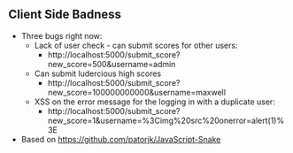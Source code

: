 ## Client Side Badness
- Three bugs right now: 
	- Lack of user check - can submit scores for other users:
		- http://localhost:5000/submit_score?new_score=500&username=admin
	- Can submit ludercious high scores
		- http://localhost:5000/submit_score?new_score=100000000000&username=maxwell
	- XSS on the error message for the logging in with a duplicate user:
		- http://localhost:5000/submit_score?new_score=1&username=%3Cimg%20src%20onerror=alert(1)%3E
- Based on https://github.com/patorjk/JavaScript-Snake